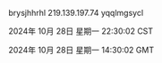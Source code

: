 brysjhhrhl 219.139.197.74 yqqlmgsycl

2024年 10月 28日 星期一 22:30:02 CST

2024年 10月 28日 星期一 14:30:02 GMT

